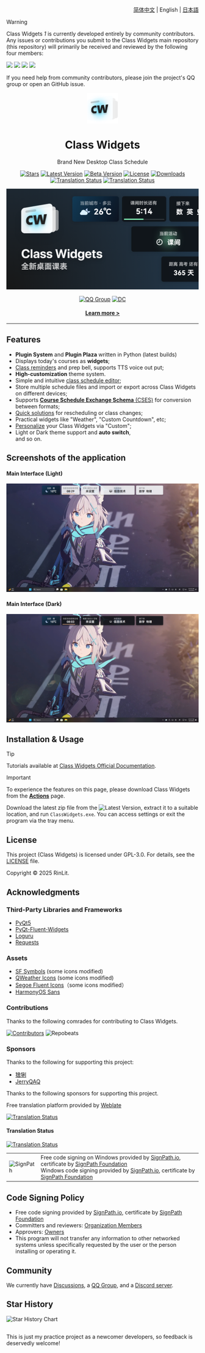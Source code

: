 <div align="right">
<a href="/README.md">简体中文</a> | English | <a href="/docs/readme/README.ja.md">日本語</a>
</div>

> [!Warning]
> Class Widgets _1_ is currently developed entirely by community contributors. Any issues or contributions you submit to the Class Widgets main repository (this repository) will primarily be received and reviewed by the following four members:
>
> [![](https://images.weserv.nl/?url=github.com/pizeroLOL.png?v=4&h=80&w=80&mask=circle&maxage=7d)](https://github.com/pizeroLOL) [![](https://images.weserv.nl/?url=github.com/IsHPDuwu.png?v=4&h=80&w=80&mask=circle&maxage=7d)](https://github.com/IsHPDuwu) [![](https://images.weserv.nl/?url=github.com/baiyao105.png?v=4&h=80&w=80&mask=circle&maxage=7d)](https://github.com/baiyao105) [![](https://images.weserv.nl/?url=github.com/Artist-MOBAI.png?v=4&h=80&w=80&mask=circle&maxage=7d)](https://github.com/Artist-MOBAI)
>
> If you need help from community contributors, please join the project's QQ group or open an GitHub issue.

<p align="center">
  <img width="16%" align="center" src="../../img/Logo.png" alt="logo">
</p>
  <h1 align="center">
  Class Widgets
</h1>
<p align="center">
  Brand New Desktop Class Schedule
</p>

<div align="center">

[![Stars](https://img.shields.io/github/stars/Class-Widgets/Class-Widgets?style=for-the-badge&color=orange&label=Stars)](https://github.com/Class-Widgets/Class-Widgets)
[![Latest Version](https://img.shields.io/github/v/release/Class-Widgets/Class-Widgets?style=for-the-badge&color=purple&label=Latest%20Version)](https://github.com/Class-Widgets/Class-Widgets/releases/latest)
[![Beta Version](https://img.shields.io/github/v/tag/Class-Widgets/Class-Widgets?include_prereleases&label=Beta%20Version&color=yellow&style=for-the-badge)](https://github.com/Class-Widgets/Class-Widgets/actions)
[![License](https://img.shields.io/badge/license-GPLv3-blue.svg?label=License&style=for-the-badge)](https://github.com/Class-Widgets/Class-Widgets?tab=GPL-3.0-1-ov-file)
[![Downloads](https://img.shields.io/github/downloads/Class-Widgets/Class-Widgets/total.svg?label=Downloads&color=green&style=for-the-badge)](https://github.com/Class-Widgets/Class-Widgets)
[![Translation Status](https://hosted.weblate.org/widget/class-widgets-1/view/svg-badge.svg)](https://hosted.weblate.org/engage/class-widgets-1/)
[![Translation Status](https://hosted.weblate.org/widget/class-widgets-1/view/language-badge.svg)](https://hosted.weblate.org/engage/class-widgets-1/)

![Banner](../../img/Banner.png)

[![QQ Group](https://img.shields.io/badge/QQ%20%E7%BE%A41-1060640788-blue.svg?logo=qq&color=blue&style=for-the-badge)](https://qm.qq.com/cgi-bin/qm/qr?k=BXGtB7cDFM9CdfIcf9dfmxIWYh9noL6k&jump_from=webapi&authKey=wqfE+jZfLoO52DdVo2KBkVCrzgsxJX78cxx4vaRIHrOKo7tPp9VGsRTx4/kPUZuw)
[![DC](https://img.shields.io/discord/1332636953719476284?style=for-the-badge&logo=discord&logoColor=ffffff&label=Discord%20Server&labelColor=5865f2)](https://discord.gg/EFF4PpqpqZ)

#### [Learn more >](https://www.bilibili.com/video/BV1xwW9eyEGu/)

</div>

---

## Features

- **Plugin System** and **Plugin Plaza** written in Python (latest builds)
- Displays today's courses as **widgets**;
- [Class reminders](https://www.yuque.com/rinlit/class-widgets_help/fv2ou1i1ngap0hrl) and prep bell, supports TTS voice out put;
- **High-customization** theme system.
- Simple and intuitive [class schedule editor](https://www.yuque.com/rinlit/class-widgets_help/oozelh8r56tmw0xb);
- Store multiple schedule files and import or export across Class Widgets on different devices;
- Supports [**Course Schedule Exchange Schema** (CSES)](https://github.com/SmartTeachCN/CSES) for conversion between formats;
- [Quick solutions](https://www.yuque.com/rinlit/class-widgets_help/gc4epffu7g5bf9os) for rescheduling or class changes;
- Practical widgets like "Weather", "Custom Countdown", etc;
- [Personalize](https://www.yuque.com/rinlit/class-widgets_help/qyly70ht1ogge1pi) your Class Widgets via "Custom";
- Light or Dark theme support and **auto switch**,<br>and so on.

## Screenshots of the application

#### Main Interface (Light)

![scrshot_0](../../img/screenshot_0.png)

#### Main Interface (Dark)

![scrshot_0](../../img/screenshot_1.png)

## Installation & Usage

> [!TIP]
> Tutorials available at [Class Widgets Official Documentation](https://www.yuque.com/rinlit/class-widgets_help/gs3gsbms1iivgibm).

> [!IMPORTANT]
> To experience the features on this page, please download Class Widgets from the [**Actions**](https://github.com/Class-Widgets/Class-Widgets/actions) page.

Download the latest zip file from the ![Latest Version](https://img.shields.io/github/v/release/Class-Widgets/Class-Widgets?style=flat&color=purple&label=Latest), extract it to a suitable location, and run `ClassWidgets.exe`.
You can access settings or exit the program via the tray menu.

## License

This project (Class Widgets) is licensed under GPL-3.0. For details, see the [LICENSE](./LICENSE) file.

Copyright © 2025 RinLit.

## Acknowledgments

### Third-Party Libraries and Frameworks

- [PyQt5](https://www.riverbankcomputing.com/static/Docs/PyQt5/)
- [PyQt-Fluent-Widgets](https://github.com/zhiyiYo/PyQt-Fluent-Widgets)
- [Loguru](https://github.com/Delgan/loguru)
- [Requests](https://github.com/psf/requests)

### Assets

- [SF Symbols](https://developer.apple.com/sf-symbols/) (some icons modified)
- [QWeather Icons](https://icons.qweather.com/en/) (some icons modified)
- [Segoe Fluent Icons](https://learn.microsoft.com/en-us/windows/apps/design/style/segoe-fluent-icons-font)（some icons modified）
- [HarmonyOS Sans](https://developer.huawei.com/consumer/en/design/resource/)

### Contributions

Thanks to the following comrades for contributing to Class Widgets.

[![Contributors](http://contrib.nn.ci/api?repo=Class-Widgets/Class-Widgets&repo=Class-Widgets/plugin-plaza&repo=Class-Widgets/cw-interim-site)](https://github.com/Class-Widgets/Class-Widgets/graphs/contributors)
![Repobeats](https://repobeats.axiom.co/api/embed/9d06f1435d1b14cb7837d1e863e55f24cc98df23.svg "Repobeats analytics image")

### Sponsors

Thanks to the following for supporting this project:

- [猞猁](http://dq6666.cn/)
- [JerryQAQ](http://hub.rinlit.cn/)

Thanks to the following sponsors for supporting this project.

Free translation platform provided by [Weblate](https://hosted.weblate.org/engage/class-widgets-1/)

[![Translation Status](https://hosted.weblate.org/widget/class-widgets-1/view/open-graph.png)](https://hosted.weblate.org/engage/class-widgets-1/)

#### Translation Status

[![Translation Status](https://hosted.weblate.org/widget/class-widgets-1/view/multi-auto.svg)](https://hosted.weblate.org/engage/class-widgets-1/)

<table>
  <tr>
    <td>
      <img alt="SignPath" src="https://signpath.org/assets/favicon-50x50.png" />
    </td>
    <td>
    Free code signing on Windows provided by <a href="https://signpath.io">SignPath.io</a>, certificate by <a href="https://signpath.org/">SignPath Foundation</a><br/>
    Windows code signing provided by <a href="https://signpath.io">SignPath.io</a>, certificate by <a href="https://signpath.org">SignPath Foundation</a>
    </td>
  </tr>
</table>

## Code Signing Policy

- Free code signing provided by [SignPath.io](https://about.signpath.io/), certificate by [SignPath Foundation](https://signpath.org/)
- Committers and reviewers: [Organization Members](https://github.com/orgs/Class-Widgets/people)
- Approvers: [Owners](https://github.com/orgs/Class-Widgets/people?query=role%3Aowner)
- This program will not transfer any information to other networked systems unless specifically requested by the user or the person installing or operating it.

## Community

We currently have [Discussions](https://github.com/orgs/Class-Widgets/discussions), a [QQ Group](http://qm.qq.com/cgi-bin/qm/qr?_wv=1027&k=yHXKCAjOxlpTpJ4mNdXm0mxOneYUinRs&authKey=sd3%2F06iGdOZUjkXXPBeIzGnFDIeYwmdwuM8dhk25fi%2B1CUL32MkeN2EEfjdo2pzE&noverify=0&group_code=169200380), and a [Discord server](https://discord.gg/EFF4PpqpqZ).

## Star History

<picture>
   <source media="(prefers-color-scheme: dark)" srcset="https://api.star-history.com/svg?repos=Class-Widgets/Class-Widgets&type=Date&theme=dark" />
   <source media="(prefers-color-scheme: light)" srcset="https://api.star-history.com/svg?repos=Class-Widgets/Class-Widgets&type=Date" />
   <img alt="Star History Chart" src="https://api.star-history.com/svg?repos=Class-Widgets/Class-Widgets&type=Date" />
 </picture>

##

This is just my practice project as a newcomer developers, so feedback is deservedly welcome!
